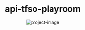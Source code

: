<h1 align="center" id="title">api-tfso-playroom</h1>

<p align="center"><img src="https://socialify.git.ci/pettersen3008/api-tfso-playroom/image?language=1&amp;name=1&amp;owner=1&amp;pattern=Solid&amp;theme=Auto" alt="project-image"></p>